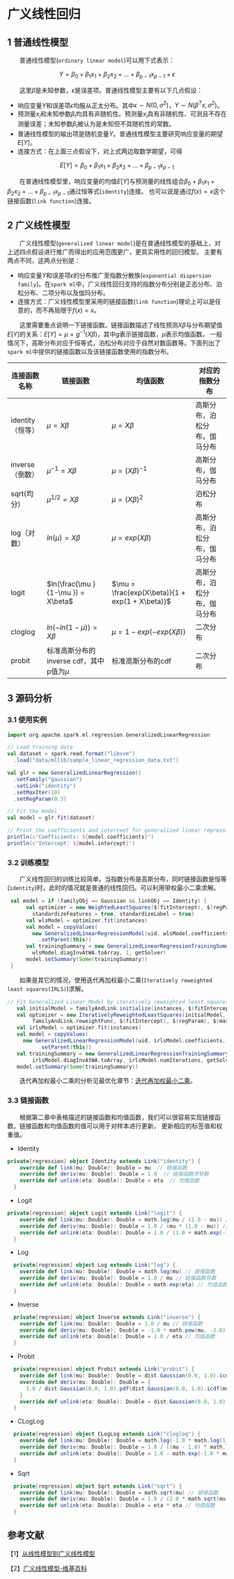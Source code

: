 # 广义线性回归

## 1 普通线性模型

&emsp;&emsp;普通线性模型(`ordinary linear model`)可以用下式表示：

$$Y = \beta_0 + \beta_1 x_1 + \beta_2 x_2 + … + \beta_{p-1} x_{p-1} + \epsilon$$

&emsp;&emsp;这里$\beta$是未知参数，$\epsilon$是误差项。普通线性模型主要有以下几点假设：

- 响应变量$Y$和误差项$\epsilon$均服从正太分布。其中$\epsilon \sim N(0,{\sigma }^{2})$，$Y\sim N({\beta }^{T}x,{\sigma }^{2})$。
- 预测量$x_i$和未知参数$\beta_i$均具有非随机性。预测量$x_i$具有非随机性、可测且不存在测量误差；未知参数$\beta_i$被认为是未知但不具随机性的常数。
- 普通线性模型的输出项是随机变量$Y$。普通线性模型主要研究响应变量的期望$E[Y]$。
- 连接方式：在上面三点假设下，对上式两边取数学期望，可得

$$E[Y] = \beta_0 + \beta_1 x_1 + \beta_2 x_2 + … + \beta_{p-1} x_{p-1}$$

&emsp;&emsp;在普通线性模型里，响应变量的均值$E[Y]$与预测量的线性组合$\beta_0 + \beta_1 x_1 + \beta_2 x_2 + … + \beta_{p-1} x_{p-1}$通过恒等式(`identity`)连接。
也可以说是通过$f(x)=x$这个链接函数(`link function`)连接。

## 2 广义线性模型

&emsp;&emsp;广义线性模型(`generalized linear model`)是在普通线性模型的基础上，对上述四点假设进行推广而得出的应用范围更广，更具实用性的回归模型。
主要有两点不同，这两点分别是：

- 响应变量$Y$和误差项$\epsilon$的分布推广至指数分散族(`exponential dispersion family`)。在`spark ml`中，广义线性回归支持的指数分布分别是正态分布、泊松分布、二项分布以及伽玛分布。
- 连接方式：广义线性模型里采用的链接函数(`link function`)理论上可以是任意的，而不再局限于$f(x)=x$。

&emsp;&emsp;这里需要重点说明一下链接函数。链接函数描述了线性预测$X\beta$与分布期望值$E[Y]$的关系：$E[Y] = \mu = g^{-1}(X\beta)$，其中$g$表示链接函数，$\mu$表示均值函数。
一般情况下，高斯分布对应于恒等式，泊松分布对应于自然对数函数等。下面列出了`spark ml`中提供的链接函数以及该链接函数使用的指数分布。

| 连接函数名称 | 链接函数 | 均值函数 | 对应的指数分布 | 
|------------|-------|-----------|-------------|
| identity（恒等）| $\mu = X\beta$ | $\mu = X\beta$| 高斯分布，泊松分布，伽马分布 |
| inverse（倒数）| $\mu^{-1} = X\beta$ | $\mu = (X\beta)^{-1}$ | 高斯分布，伽马分布 |
| sqrt(均分) | $\mu^{1/2} = X\beta$ | $\mu = (X\beta)^{2}$ | 泊松分布 |
| log（对数）| $ln(\mu) = X\beta$ | $\mu = exp(X\beta)$ | 高斯分布，泊松分布，伽马分布 |
| logit | $ln(\frac{\mu }{1-\mu }) = X\beta$ | $\mu = \frac{exp(X\beta)}{1 + exp(1 + X\beta)}$ | 高斯分布，泊松分布，伽马分布 |
| cloglog | $ln(- ln(1-\mu)) = X\beta$ | $\mu = 1 - exp(- exp(X\beta))$ | 二次分布 |
| probit | 标准高斯分布的inverse cdf，其中p值为$\mu$ | 标准高斯分布的cdf | 二次分布 |

## 3 源码分析

### 3.1 使用实例

```scala
import org.apache.spark.ml.regression.GeneralizedLinearRegression

// Load training data
val dataset = spark.read.format("libsvm")
  .load("data/mllib/sample_linear_regression_data.txt")

val glr = new GeneralizedLinearRegression()
  .setFamily("gaussian")
  .setLink("identity")
  .setMaxIter(10)
  .setRegParam(0.3)

// Fit the model
val model = glr.fit(dataset)

// Print the coefficients and intercept for generalized linear regression model
println(s"Coefficients: ${model.coefficients}")
println(s"Intercept: ${model.intercept}")
```

### 3.2 训练模型

&emsp;&emsp;广义线性回归的训练比较简单。当指数分布是高斯分布，同时链接函数是恒等(`identity`)时，此时的情况就是普通的线性回归。可以利用带权最小二乘求解。

```scala
 val model = if (familyObj == Gaussian && linkObj == Identity) {
      val optimizer = new WeightedLeastSquares($(fitIntercept), $(regParam), elasticNetParam = 0.0,
        standardizeFeatures = true, standardizeLabel = true)
      val wlsModel = optimizer.fit(instances)
      val model = copyValues(
        new GeneralizedLinearRegressionModel(uid, wlsModel.coefficients, wlsModel.intercept)
          .setParent(this))
      val trainingSummary = new GeneralizedLinearRegressionTrainingSummary(dataset, model,
        wlsModel.diagInvAtWA.toArray, 1, getSolver)
      model.setSummary(Some(trainingSummary))
 }
```
&emsp;&emsp;如果是其它的情况，使用迭代再加权最小二乘(`Iteratively reweighted least squares(IRLS)`)求解。

```scala
// Fit Generalized Linear Model by iteratively reweighted least squares (IRLS).
   val initialModel = familyAndLink.initialize(instances, $(fitIntercept), $(regParam))
   val optimizer = new IterativelyReweightedLeastSquares(initialModel,
        familyAndLink.reweightFunc, $(fitIntercept), $(regParam), $(maxIter), $(tol))
   val irlsModel = optimizer.fit(instances)
   val model = copyValues(
     new GeneralizedLinearRegressionModel(uid, irlsModel.coefficients, irlsModel.intercept)
          .setParent(this))
   val trainingSummary = new GeneralizedLinearRegressionTrainingSummary(dataset, model,
        irlsModel.diagInvAtWA.toArray, irlsModel.numIterations, getSolver)
   model.setSummary(Some(trainingSummary))
```
&emsp;&emsp;迭代再加权最小二乘的分析见最优化章节：[迭代再加权最小二乘](../../../最优化算法/IRLS.md)。

### 3.3 链接函数

&emsp;&emsp;根据第二章中表格描述的链接函数和均值函数，我们可以很容易实现链接函数。链接函数和均值函数的值可以用于对样本进行更新，
更新相应的标签值和权重值。

- Identity

```scala
private[regression] object Identity extends Link("identity") {
    override def link(mu: Double): Double = mu  // 链接函数
    override def deriv(mu: Double): Double = 1.0  // 链接函数求导数
    override def unlink(eta: Double): Double = eta  // 均值函数
  }
```
- Logit

```scala
private[regression] object Logit extends Link("logit") {
    override def link(mu: Double): Double = math.log(mu / (1.0 - mu)) // 链接函数
    override def deriv(mu: Double): Double = 1.0 / (mu * (1.0 - mu)) // 链接函数导数
    override def unlink(eta: Double): Double = 1.0 / (1.0 + math.exp(-1.0 * eta)) // 均值函数
  }
```

- Log

```scala
  private[regression] object Log extends Link("log") {
    override def link(mu: Double): Double = math.log(mu) // 链接函数
    override def deriv(mu: Double): Double = 1.0 / mu // 链接函数导数
    override def unlink(eta: Double): Double = math.exp(eta) // 均值函数
  }
```

- Inverse

```scala
  private[regression] object Inverse extends Link("inverse") {
    override def link(mu: Double): Double = 1.0 / mu // 链接函数
    override def deriv(mu: Double): Double = -1.0 * math.pow(mu, -2.0) // 链接函数导数
    override def unlink(eta: Double): Double = 1.0 / eta // 均值函数
  }
```

- Probit

```scala
  private[regression] object Probit extends Link("probit") {
    override def link(mu: Double): Double = dist.Gaussian(0.0, 1.0).icdf(mu) // 链接函数
    override def deriv(mu: Double): Double = {
      1.0 / dist.Gaussian(0.0, 1.0).pdf(dist.Gaussian(0.0, 1.0).icdf(mu)) // 链接函数导数
    }
    override def unlink(eta: Double): Double = dist.Gaussian(0.0, 1.0).cdf(eta) // 均值函数
  }
```
- CLogLog

```scala
  private[regression] object CLogLog extends Link("cloglog") {
    override def link(mu: Double): Double = math.log(-1.0 * math.log(1 - mu)) // 链接函数
    override def deriv(mu: Double): Double = 1.0 / ((mu - 1.0) * math.log(1.0 - mu)) // 链接函数导数
    override def unlink(eta: Double): Double = 1.0 - math.exp(-1.0 * math.exp(eta)) // 均值函数
  }
```
- Sqrt

```scala
  private[regression] object Sqrt extends Link("sqrt") {
    override def link(mu: Double): Double = math.sqrt(mu) // 链接函数
    override def deriv(mu: Double): Double = 1.0 / (2.0 * math.sqrt(mu)) // 链接函数导数
    override def unlink(eta: Double): Double = eta * eta // 均值函数
  }
```

## 参考文献

【1】[从线性模型到广义线性模型](http://cos.name/2011/01/how-does-glm-generalize-lm-assumption/)

【2】[广义线性模型-维基百科](https://zh.wikipedia.org/wiki/%E5%BB%A3%E7%BE%A9%E7%B7%9A%E6%80%A7%E6%A8%A1%E5%9E%8B)